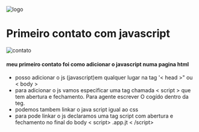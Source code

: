 ![logo](https://upload.wikimedia.org/wikipedia/commons/thumb/6/6a/JavaScript-logo.png/120px-JavaScript-logo.png)
# Primeiro contato com javascript
![contato](https://images.squarespace-cdn.com/content/v1/51e04c31e4b0185364922419/1443401113135-RDZLY180FHST8AENJUT8/image-asset.jpeg?format=500w) 

#### meu primeiro contato foi como adicionar o javascript numa pagina html 


* posso adicionar o js (javascript)em qualquer lugar na tag '< head >" ou < body >
* para adicionar o js vamos especificar uma tag chamada  < script > que tem abertura e fechamento. Para agente escrever O cogído dentro da teg.
* podemos tambem linkar o java script igual ao css
* para pode linkar o js declaramos uma tag script com abertura e fechamento no final do body < script>  .app.jt  < /script>